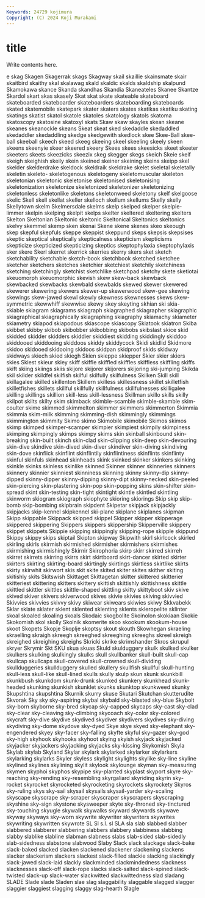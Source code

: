```yaml
---
Keywords: 24729 kojimura
Copyright: (C) 2024 Koji Murakami
---
```


# title

Write contents here.



e skag Skagen Skagerrak
skags Skagway skail skaillie skainsmate skair skaitbird skaithy skal skalawag
skald skaldic skalds skaldship skalpund Skamokawa skance Skanda skandhas Skandia
Skaneateles Skanee Skantze Skardol skart skas skasely Skat skat skate
skateable skateboard skateboarded skateboarder skateboarders skateboarding skateboards skated skatemobile skatepark
skater skaters skates skatikas skatiku skating skatings skatist skatol skatole
skatoles skatology skatols skatoma skatoscopy skatosine skatoxyl skats Skaw skaw
skayles skean skeane skeanes skeanockle skeans Skeat skeat sked skedaddle
skedaddled skedaddler skedaddling skedge skedgewith skedlock skee Skee-Ball skee-ball skeeball
skeech skeed skeeg skeeing skeel skeeling skeely skeen skeens skeenyie
skeer skeered skeery Skees skees skeesicks skeet skeeter skeeters skeets
skeezicks skeezix skeg skegger skegs skeich Skeie skeif skeigh skeighish
skeily skein skeined skeiner skeining skeins skeipp skel skelder skelderdrake
skeldock skeldraik skeldrake skelet skeletal skeletally skeletin skeleto- skeletogenous skeletogeny
skeletomuscular skeleton skeletonian skeletonic skeletonise skeletonised skeletonising skeletonization skeletonize skeletonized
skeletonizer skeletonizing skeletonless skeletonlike skeletons skeletonweed skeletony skelf skelgoose skelic
Skell skell skellat skeller skelloch skellum skellums Skelly skelly Skellytown
skelm Skelmersdale skelms skelp skelped skelper skelpie-limmer skelpin skelping skelpit
skelps skelter skeltered skeltering skelters Skelton Skeltonian Skeltonic skeltonic Skeltonical
Skeltonics skeltonics skelvy skemmel skemp sken skenai Skene skene skenes
skeo skeough skep skepful skepfuls skeppe skeppist skeppund skeps skepsis
skepsises skeptic skeptical skeptically skepticalness skepticism skepticisms skepticize skepticized skepticizing
skeptics skeptophylaxia skeptophylaxis sker skere Skerl skerret skerrick skerries skerry
skers sket sketch sketchability sketchable sketch-book sketchbook sketched sketchee sketcher
sketchers sketches sketchier sketchiest sketchily sketchiness sketching sketchingly sketchist sketchlike
sketchpad sketchy skete sketiotai skeuomorph skeuomorphic skevish skew skew-back skewback
skewbacked skewbacks skewbald skewbalds skewed skewer skewered skewerer skewering skewers
skewer-up skewerwood skew-gee skewing skewings skew-jawed skewl skewly skewness skewnesses
skews skew-symmetric skewwhiff skewwise skewy skey skeyting skhian ski skia-
skiable skiagram skiagrams skiagraph skiagraphed skiagrapher skiagraphic skiagraphical skiagraphically skiagraphing
skiagraphy skiamachy skiameter skiametry skiapod skiapodous skiascope skiascopy Skiatook skiatron
Skiba skibbet skibby skibob skibobber skibobbing skibobs skibslast skice skid
skidded skidder skidders skiddier skiddiest skidding skiddingly skiddoo skiddooed skiddooing
skiddoos skiddy skiddycock Skidi skidlid Skidmore skidoo skidooed skidooing skidoos
skidpan skidproof skids skidway skidways skiech skied skiegh Skien skieppe
skiepper Skier skier skiers skies Skiest skieur skiey skiff skiffle
skiffled skiffles skiffless skiffling skiffs skift skiing skiings skiis skijore
skijorer skijorers skijoring ski-jumping Skikda skil skilder skildfel skilfish skilful
skilfully skilfulness Skilken Skill skill skillagalee skilled skillenton Skillern skilless
skillessness skillet skilletfish skilletfishes skillets skillful skillfully skillfulness skillfulnesses skilligalee
skilling skillings skillion skill-less skill-lessness Skillman skillo skills skilly skilpot
skilts skilty skim skimback skimble-scamble skimble-skamble skim-coulter skime skimmed skimmelton
skimmer skimmers skimmerton Skimmia skimmia skim-milk skimming skimming-dish skimmingly skimmings
skimmington skimmity Skimo skimo Skimobile skimobile Skimos skimos skimp skimped
skimper-scamper skimpier skimpiest skimpily skimpiness skimping skimpingly skimps skimpy skims
skin skinball skinbound skin-breaking skin-built skinch skin-clad skin-clipping skin-deep skin-devouring
skin-dive skindive skin-dived skin-diver skindiver skin-diving skindiving skin-dove skinflick skinflint
skinflintily skinflintiness skinflints skinflinty skinful skinfuls skinhead skinheads skink skinked
skinker skinkers skinking skinkle skinks skinless skinlike skinned Skinner skinner
skinneries skinners skinnery skinnier skinniest skinniness skinning skinny skinny-dip skinny-dipped
skinny-dipper skinny-dipping skinny-dipt skinny-necked skin-peeled skin-piercing skin-plastering skin-pop skin-popping skins
skin-shifter skin-spread skint skin-testing skin-tight skintight skintle skintled skintling skinworm
skiogram skiograph skiophyte skioring skiorings Skip skip skip-bomb skip-bombing skipbrain
skipdent Skipetar skipjack skipjackly skipjacks skip-kennel skipkennel ski-plane skiplane skiplanes
skipman Skipp skippable Skippack skipped skippel Skipper skipper skipperage skippered
skippering Skippers skippers skippership Skipperville skippery skippet skippets Skippie skipping
skippingly skipping-rope skipple skippund Skippy skippy skips skiptail Skipton skipway
Skipwith skirl skirlcock skirled skirling skirls skirmish skirmished skirmisher skirmishers
skirmishes skirmishing skirmishingly Skirnir Skirophoria skirp skirr skirred skirreh skirret
skirrets skirring skirrs skirt skirtboard skirt-dancer skirted skirter skirters skirting
skirting-board skirtingly skirtings skirtless skirtlike skirts skirty skirwhit skirwort skis
skit skite skited skiter skites skither skiting skitishly skits Skitswish
Skittaget Skittagetan skitter skittered skitterier skitteriest skittering skitters skittery skittish
skittishly skittishness skittle skittled skittler skittles skittle-shaped skittling skitty skittyboot
skiv skive skived skiver skivers skiverwood skives skivie skivies skiving
skivvied Skivvies skivvies skivvy skivy skiwear skiwears skiwies skiwy Skkvabekk
Sklar sklate sklater sklent sklented sklenting sklents skleropelite sklinter skoal
skoaled skoaling skoals Skodaic skogbolite Skoinolon skokiaan Skokie Skokomish skol
skolly Skolnik skomerite skoo skookum skookum-house skoot Skopets Skopje Skoplje
skoptsy skout skouth Skowhegan skraeling skraelling skraigh skreegh skreeghed skreeghing
skreeghs skreel skreigh skreighed skreighing skreighs Skricki skrike skrimshander Skros
skrupul skryer Skrymir Skt SKU skua skuas Skuld skulduggery skulk
skulked skulker skulkers skulking skulkingly skulks skull skullbanker skull-built skull-cap
skullcap skullcaps skull-covered skull-crowned skull-dividing skullduggeries skullduggery skulled skullery skullfish
skullful skull-hunting skull-less skull-like skull-lined skulls skully skulp skun skunk
skunkbill skunkbush skunkdom skunk-drunk skunked skunkery skunkhead skunk-headed skunking skunkish
skunklet skunks skunktop skunkweed skunky Skupshtina skupshtina Skurnik skurry skuse
Skutari Skutchan skutterudite Skvorak Sky sky sky-aspiring skybal skybald sky-blasted
sky-blue Skybolt sky-born skyborne sky-bred skycap sky-capped skycaps sky-cast sky-clad
sky-clear sky-cleaving sky-climbing skycoach sky-color sky-colored skycraft sky-dive skydive skydived
skydiver skydivers skydives sky-diving skydiving sky-dome skydove sky-dyed Skye skye
skyed sky-elephant sky-engendered skyey sky-facer sky-falling skyfte skyful sky-gazer sky-god
sky-high skyhook skyhooks skyhoot skying skyish skyjack skyjacked skyjacker skyjackers
skyjacking skyjacks sky-kissing Skykomish Skyla Skylab skylab Skyland Skylar skylark
skylarked skylarker skylarkers skylarking skylarks Skyler skyless skylight skylights skylike
sky-line skyline skylined skylines skylining skylit skylook skylounge skyman sky-measuring
skymen skyphoi skyphos skypipe sky-planted skyplast skyport skyre sky-reaching sky-rending
sky-resembling skyrgaliard skyriding skyrin sky-rocket skyrocket skyrocketed skyrocketing skyrockets skyrockety
Skyros sky-ruling skys sky-sail skysail skysails skysail-yarder sky-scaling skyscape skyscrape
sky-scraper skyscraper skyscrapers skyscraping skyshine sky-sign skystone skysweeper skyte sky-throned
sky-tinctured sky-touching skyugle skywalk skywalks skyward skywards skywave skyway skyways
sky-worn skywrite skywriter skywriters skywrites skywriting skywritten skywrote SL Sl
s.l. sl SLA sla slab slabbed slabber slabbered slabberer slabbering
slabbers slabbery slabbiness slabbing slabby slablike slabline slabman slabness slabs
slab-sided slab-sidedly slab-sidedness slabstone slabwood Slaby Slack slack slackage slack-bake
slack-baked slacked slacken slackened slackener slackening slackens slacker slackerism slackers
slackest slack-filled slackie slacking slackingly slack-jawed slack-laid slackly slackminded slackmindedness
slackness slacknesses slack-off slack-rope slacks slack-salted slack-spined slack-twisted slack-up slack-water
slackwitted slackwittedness slad sladang SLADE Slade slade Sladen slae slag
slaggability slaggable slagged slagger slaggier slaggiest slagging slaggy slag-hearth Slagle
